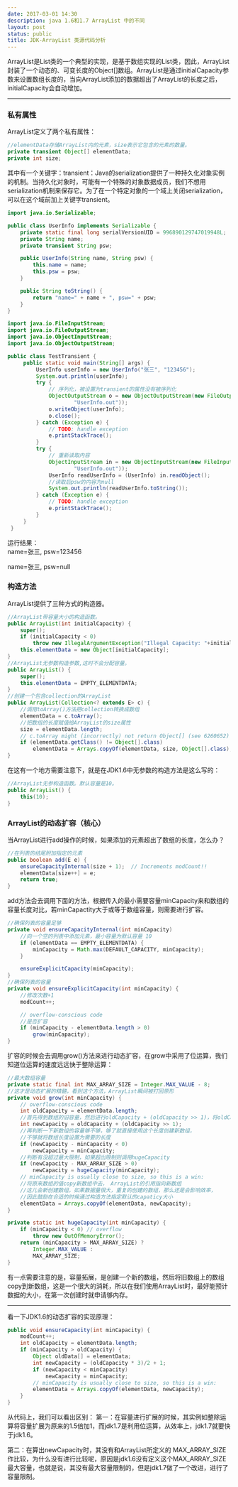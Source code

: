 ```yaml
---
date: 2017-03-01 14:30
description: java 1.6和1.7 ArrayList 中的不同
layout: post
status: public
title: JDK-ArrayList 类源代码分析
---
```

ArrayList是List类的一个典型的实现，是基于数组实现的List类，因此，ArrayList封装了一个动态的、可变长度的Object[]数组。ArrayList是通过initialCapacity参数来设置数组长度的，当向ArrayList添加的数据超出了ArrayList的长度之后，initialCapacity会自动增加。  

***  

### 私有属性
ArrayList定义了两个私有属性：  
```java
//elementData存储ArrayList内的元素，size表示它包含的元素的数量。
private transient Object[] elementData;
private int size;
```
其中有一个关键字：transient：Java的serialization提供了一种持久化对象实例的机制。当持久化对象时，可能有一个特殊的对象数据成员，我们不想用serialization机制来保存它。为了在一个特定对象的一个域上关闭serialization，可以在这个域前加上关键字transient。  
```java
import java.io.Serializable;

public class UserInfo implements Serializable {
	private static final long serialVersionUID = 996890129747019948L;
	private String name;
	private transient String psw;

	public UserInfo(String name, String psw) {
		this.name = name;
		this.psw = psw;
	}

	public String toString() {
		return "name=" + name + ", psw=" + psw;
	}
}

import java.io.FileInputStream;
import java.io.FileOutputStream;
import java.io.ObjectInputStream;
import java.io.ObjectOutputStream;

public class TestTransient {  
     public static void main(String[] args) {  
         UserInfo userInfo = new UserInfo("张三", "123456");  
         System.out.println(userInfo);  
         try {  
             // 序列化，被设置为transient的属性没有被序列化  
             ObjectOutputStream o = new ObjectOutputStream(new FileOutputStream(  
                     "UserInfo.out"));  
             o.writeObject(userInfo);  
             o.close();  
         } catch (Exception e) {  
             // TODO: handle exception  
             e.printStackTrace();  
         }  
         try {  
             // 重新读取内容  
             ObjectInputStream in = new ObjectInputStream(new FileInputStream(  
                     "UserInfo.out"));  
             UserInfo readUserInfo = (UserInfo) in.readObject();  
             //读取后psw的内容为null  
             System.out.println(readUserInfo.toString());  
         } catch (Exception e) {  
             // TODO: handle exception  
             e.printStackTrace();  
         }  
     }  
 }
```
运行结果：  
name=张三, psw=123456  

name=张三, psw=null

### 构造方法
ArrayList提供了三种方式的构造器。
```java
//ArrayList带容量大小的构造函数。
public ArrayList(int initialCapacity) {
    super();
    if (initialCapacity < 0)
        throw new IllegalArgumentException("Illegal Capacity: "+initialCapacity);
    this.elementData = new Object[initialCapacity];
}
//ArrayList无参数构造参数,这时不会分配容量。
public ArrayList() {
    super();
    this.elementData = EMPTY_ELEMENTDATA;
}
//创建一个包含collection的ArrayList
public ArrayList(Collection<? extends E> c) {
	//调用toArray()方法把collection转换成数组
    elementData = c.toArray();
    //把数组的长度赋值给ArrayList的size属性
    size = elementData.length;
    // c.toArray might (incorrectly) not return Object[] (see 6260652)
    if (elementData.getClass() != Object[].class)
        elementData = Arrays.copyOf(elementData, size, Object[].class);
}
```
在这有一个地方需要注意下，就是在JDK1.6中无参数的构造方法是这么写的：
```java
//ArrayList无参构造函数。默认容量是10。
public ArrayList() {
    this(10);
}
```
### ArrayList的动态扩容（核心）
当ArrayList进行add操作的时候，如果添加的元素超出了数组的长度，怎么办？
```java
//在列表的结尾附加指定的元素
public boolean add(E e) {
    ensureCapacityInternal(size + 1);  // Increments modCount!!
    elementData[size++] = e;
    return true;
}
```
add方法会去调用下面的方法，根据传入的最小需要容量minCapacity来和数组的容量长度对比，若minCapactity大于或等于数组容量，则需要进行扩容。
```java
//确保列表的容量足够
private void ensureCapacityInternal(int minCapacity)
	//向一个空的列表中添加元素，最小容量为默认容量 10
    if (elementData == EMPTY_ELEMENTDATA) {
        minCapacity = Math.max(DEFAULT_CAPACITY, minCapacity);
    }

    ensureExplicitCapacity(minCapacity);
}
//确保列表的容量
private void ensureExplicitCapacity(int minCapacity) {
	//修改次数+1
    modCount++;

    // overflow-conscious code
    //是否扩容
    if (minCapacity - elementData.length > 0)
        grow(minCapacity);
}
```
扩容的时候会去调用grow()方法来进行动态扩容，在grow中采用了位运算，我们知道位运算的速度远远快于整除运算：
```java
//最大数组容量
private static final int MAX_ARRAY_SIZE = Integer.MAX_VALUE - 8;
//这才是动态扩展的精髓，看到这个方法，ArrayList瞬间被打回原形
private void grow(int minCapacity) {
    // overflow-conscious code
    int oldCapacity = elementData.length;
    //首先得到数组的旧容量，然后进行oldCapacity + (oldCapacity >> 1)，将oldCapacity 右移一位，其效果相当于oldCapacity /2，整句的结果就是设置新数组的容量扩展为原来数组的1.5倍
    int newCapacity = oldCapacity + (oldCapacity >> 1);
    //再判断一下新数组的容量够不够，够了就直接使用这个长度创建新数组， 
    //不够就将数组长度设置为需要的长度
    if (newCapacity - minCapacity < 0)
        newCapacity = minCapacity;
    //判断有没超过最大限制，如果超出限制则调用hugeCapacity
    if (newCapacity - MAX_ARRAY_SIZE > 0)
        newCapacity = hugeCapacity(minCapacity);
    // minCapacity is usually close to size, so this is a win:
    //将原来数组的值copy新数组中去， ArrayList的引用指向新数组
    //这儿会新创建数组，如果数据量很大，重复的创建的数组，那么还是会影响效率，
    //因此鼓励在合适的时候通过构造方法指定默认的capaticy大小
    elementData = Arrays.copyOf(elementData, newCapacity);
}

private static int hugeCapacity(int minCapacity) {
    if (minCapacity < 0) // overflow
        throw new OutOfMemoryError();
    return (minCapacity > MAX_ARRAY_SIZE) ?
        Integer.MAX_VALUE :
        MAX_ARRAY_SIZE;
}
```
有一点需要注意的是，容量拓展，是创建一个新的数组，然后将旧数组上的数组copy到新数组，这是一个很大的消耗，所以在我们使用ArrayList时，最好能预计数据的大小，在第一次创建时就申请够内存。  

***  

看一下JDK1.6的动态扩容的实现原理：
```java
public void ensureCapacity(int minCapacity) {
    modCount++;
    int oldCapacity = elementData.length;
    if (minCapacity > oldCapacity) {
        Object oldData[] = elementData;
        int newCapacity = (oldCapacity * 3)/2 + 1;
        if (newCapacity < minCapacity)
            newCapacity = minCapacity;
        // minCapacity is usually close to size, so this is a win:
        elementData = Arrays.copyOf(elementData, newCapacity);
    }
}
```
从代码上，我们可以看出区别： 
第一：在容量进行扩展的时候，其实例如整除运算将容量扩展为原来的1.5倍加1，而jdk1.7是利用位运算，从效率上，jdk1.7就要快于jdk1.6。 

第二：在算出newCapacity时，其没有和ArrayList所定义的
MAX_ARRAY_SIZE作比较，为什么没有进行比较呢，原因是jdk1.6没有定义这个MAX_ARRAY_SIZE
最大容量，也就是说，其没有最大容量限制的，但是jdk1.7做了一个改进，进行了容量限制。